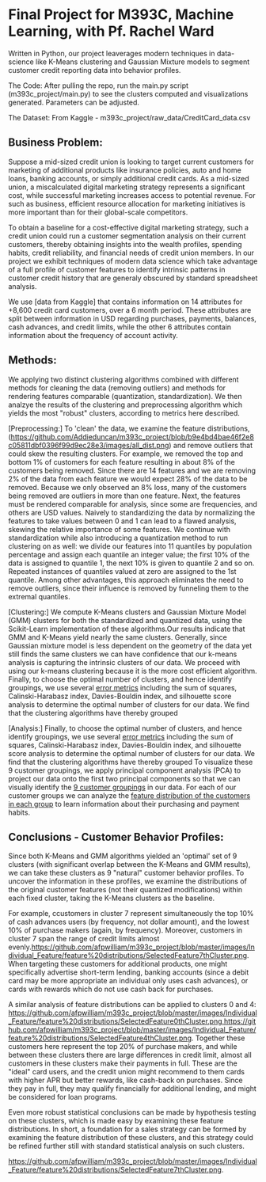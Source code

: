 # Final Project for M393C, Machine Learning, with Pf. Rachel Ward

Written in Python, our project leaverages modern techniques in data-science like K-Means clustering and Gaussian Mixture models to segment customer credit reporting data into behavior profiles. 

The Code: After pulling the repo, run the main.py script (m393c_project/main.py) to see the clusters computed and visualizations generated. Parameters can be adjusted. 

The Dataset: From Kaggle - m393c_project/raw_data/CreditCard_data.csv 

## Business Problem: 
Suppose a mid-sized credit union is looking to target current customers for marketing of additional products like insurance policies, auto and home loans, banking accounts, or simply additional credit cards. As a mid-sized union, a miscalculated digital marketing strategy represents a significant cost, while successful marketing increases access to potential revenue. For such as business, efficient resource allocation for marketing initiatives is more important than for their global-scale competitors. 

To obtain a baseline for a cost-effective digital marketing strategy, such a credit union could run a customer segmentation analysis on their current customers, thereby obtaining insights into the wealth profiles, spending habits, credit reliability, and financial needs of credit union members. In our project we exhibit techniques of modern data science which take advantage of a full profile of customer features to identify intrinsic patterns in customer credit history that are generaly obscured by standard spreadsheet analysis.

We use [data from Kaggle] that contains information on 14 attributes for +8,600 credit card customers, over a 6 month period. These attributes are split between information in USD regarding purchases, payments, balances, cash advances, and credit limits, while the other 6 attributes contain information about the frequency of account activity. 

## Methods:

We applying two distinct clustering algorithms combined with different methods for cleaning the data (removing outliers) and methods for rendering features comparable (quantization, standardization). We then analzye the results of the clustering and preprocessing algorithm which yields the most "robust" clusters, according to metrics here described. 

[Preprocessing:] To 'clean' the data, we examine the feature distributions,(https://github.com/Addieduncan/m393c_project/blob/b9e4bd4bae46f2e8c05811dbf0396f99d9ec28e3/images/all_dist.png) and remove outliers that could skew the resulting clusters. For example, we removed the top and bottom 1% of customers for each feature resulting in about 8% of the customers being removed. Since there are 14 features and we are removing 2% of the data from each feature we would expect 28% of the data to be removed. Because we only observed an 8% loss, many of the customers being removed are outliers in more than one feature. Next, the features must be rendered comparable for analysis, since some are frequencies, and others are USD values. Naively to standardizing the data by normalizing the features to take values between 0 and 1 can lead to a flawed analysis, skewing the relative importance of some features. We continue with standardization while also introducing a quantization method to run clustering on as well: we divide our features into 11 quantiles by population percentage and assign each quantile an integer value; the first 10% of the data is assigned to quantile 1, the next 10% is given to quantile 2 and so on. Repeated instances of quantiles valued at zero are assigned to the 1st quantile. Among other advantages, this approach eliminates the need to remove outliers, since their influence is removed by funneling them to the extremal quantiles. 

[Clustering:] We compute K-Means clusters and Gaussian Mixture Model (GMM) clusters for both the standardized and quantized data, using the Scikit-Learn implementation of these algorithms.Our results indicate that GMM and K-Means yield nearly the same clusters. Generally, since Gaussian mixture model is less dependent on the geometry of the data yet still finds the same clusters we can have confidence that our k-means analysis is capturing the intrinsic clusters of our data. We proceed with using our k-means clustering because it is the more cost efficient algorithm. Finally, to choose the optimal number of clusters, and hence identify groupings, we use several [error metrics](https://github.com/Addieduncan/m393c_project/tree/master/images/Error%20metric%20analysis) including the sum of squares, Calinski-Harabasz index, Davies-Bouldin index, and silhouette score analysis to determine the optimal number of clusters for our data. We find that the clustering algorithms have thereby grouped 

[Analysis:] Finally, to choose the optimal number of clusters, and hence identify groupings, we use several [error metrics](https://github.com/Addieduncan/m393c_project/tree/master/images/Error%20metric%20analysis) including the sum of squares, Calinski-Harabasz index, Davies-Bouldin index, and silhouette score analysis to determine the optimal number of clusters for our data. We find that the clustering algorithms have thereby grouped To visualize these 9 customer groupings, we apply principal component analysis (PCA) to project our data onto the first two principal components so that we can visually identify the [9 customer groupings](https://github.com/Addieduncan/m393c_project/blob/20248cd2e5e6b3e24c12b867e0e511fdb605165d/images/PCA%20clusters/q_km_9_pca.png) in our data. For each of our customer groups we can analyze the [feature distribution of the customers in each group](https://github.com/Addieduncan/m393c_project/tree/master/images/Individual_Feature/feature%20distributions) to learn information about their purchasing and payment habits. 

## Conclusions - Customer Behavior Profiles: 

Since both K-Means and GMM algorithms yielded an 'optimal' set of 9 clusters (with significant overlap between the K-Means and GMM results), we can take these clusters as 9 "natural" customer behavior profiles. To uncover the information in these profiles, we examine the distributions of the original customer features (not their quantized modifications) within each fixed cluster, taking the K-Means clusters as the baseline. 

For example, ccustomers in cluster 7 represent simultaneously the top 10% of cash advances users (by frequency, not dollar amount), and the lowest 10% of purchase makers (again, by frequency). Moreover, customers in cluster 7 span the range of credit limits almost evenly.https://github.com/afpwilliam/m393c_project/blob/master/images/Individual_Feature/feature%20distributions/SelectedFeature7thCluster.png. When targeting these customers for additional products, one might specifically advertise short-term lending, banking accounts (since a debit card may be more appropriate an individual only uses cash advances), or cards with rewards which do not use cash back for purchases. 

A similar analysis of feature distributions can be applied to clusters 0 and 4: https://github.com/afpwilliam/m393c_project/blob/master/images/Individual_Feature/feature%20distributions/SelectedFeature0thCluster.png,https://github.com/afpwilliam/m393c_project/blob/master/images/Individual_Feature/feature%20distributions/SelectedFeature4thCluster.png. Together these customers here represent the top 20% of purchase makers, and while between these clusters there are large differences in credit limit, almost all customers in these clusters make their payments in full. These are the "ideal" card users, and the credit union might recommend to them cards with higher APR but better rewards, like cash-back on purchases. Since they pay in full, they may qualify financially for additional lending, and might be considered for loan programs. 

Even more robust statistical conclusions can be made by hypothesis testing on these clusters, which is made easy by examining these feature distributions. In short, a foundation for a sales strategy can be formed by examining the feature distribution of these clusters, and this strategy could be refined further still with standard statistical analysis on such clusters. 

https://github.com/afpwilliam/m393c_project/blob/master/images/Individual_Feature/feature%20distributions/SelectedFeature7thCluster.png.
